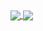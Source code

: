 <a href="https://github.com/bespacefor">
  <img align="center" src="https://github-readme-stats.vercel.app/api?username=bespacefor&show_icons=true&theme=dark&hide=contribs,issues&card_width=300px" />
</a>
<a href="https://github.com/bespacefor">
  <img align="center" src="https://github-readme-stats.vercel.app/api/top-langs/?username=bespacefor&layout=compact&hide=html&show_icons=true&theme=dark" />
</a>
